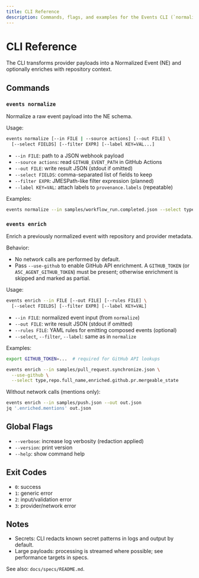 ```yaml
---
title: CLI Reference
description: Commands, flags, and examples for the Events CLI (`normalize`, `enrich`).
---
```


# CLI Reference

The CLI transforms provider payloads into a Normalized Event (NE) and optionally enriches with repository context.

## Commands

### `events normalize`
Normalize a raw event payload into the NE schema.

Usage:
```bash
events normalize [--in FILE | --source actions] [--out FILE] \
  [--select FIELDS] [--filter EXPR] [--label KEY=VAL...]
```

- `--in FILE`: path to a JSON webhook payload
- `--source actions`: read `GITHUB_EVENT_PATH` in GitHub Actions
- `--out FILE`: write result JSON (stdout if omitted)
- `--select FIELDS`: comma-separated list of fields to keep
- `--filter EXPR`: JMESPath-like filter expression (planned)
- `--label KEY=VAL`: attach labels to `provenance.labels` (repeatable)

Examples:
```bash
events normalize --in samples/workflow_run.completed.json --select type,repo.full_name
```

### `events enrich`
Enrich a previously normalized event with repository and provider metadata.

Behavior:
- No network calls are performed by default.
- Pass `--use-github` to enable GitHub API enrichment. A `GITHUB_TOKEN` (or `A5C_AGENT_GITHUB_TOKEN`) must be present; otherwise enrichment is skipped and marked as partial.

Usage:
```bash
events enrich --in FILE [--out FILE] [--rules FILE] \
  [--select FIELDS] [--filter EXPR] [--label KEY=VAL]
```

- `--in FILE`: normalized event input (from `normalize`)
- `--out FILE`: write result JSON (stdout if omitted)
- `--rules FILE`: YAML rules for emitting composed events (optional)
- `--select`, `--filter`, `--label`: same as in `normalize`

Examples:
```bash
export GITHUB_TOKEN=...  # required for GitHub API lookups

events enrich --in samples/pull_request.synchronize.json \
  --use-github \
  --select type,repo.full_name,enriched.github.pr.mergeable_state
```

Without network calls (mentions only):
```bash
events enrich --in samples/push.json --out out.json
jq '.enriched.mentions' out.json
```

## Global Flags
- `--verbose`: increase log verbosity (redaction applied)
- `--version`: print version
- `--help`: show command help

## Exit Codes
- `0`: success
- `1`: generic error
- `2`: input/validation error
- `3`: provider/network error

## Notes
- Secrets: CLI redacts known secret patterns in logs and output by default.
- Large payloads: processing is streamed where possible; see performance targets in specs.

See also: `docs/specs/README.md`.
